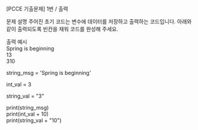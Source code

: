 [PCCE 기출문제] 1번 / 출력

문제 설명
주어진 초기 코드는 변수에 데이터를 저장하고 출력하는 코드입니다. 아래와 같이 출력되도록 빈칸을 채워 코드를 완성해 주세요.  

출력 예시  
Spring is beginning  
13  
310  


string_msg = 'Spring is beginning'

int_val = 3

string_val = "3"

print(string_msg)  
print(int_val + 10)  
print(string_val + "10")
